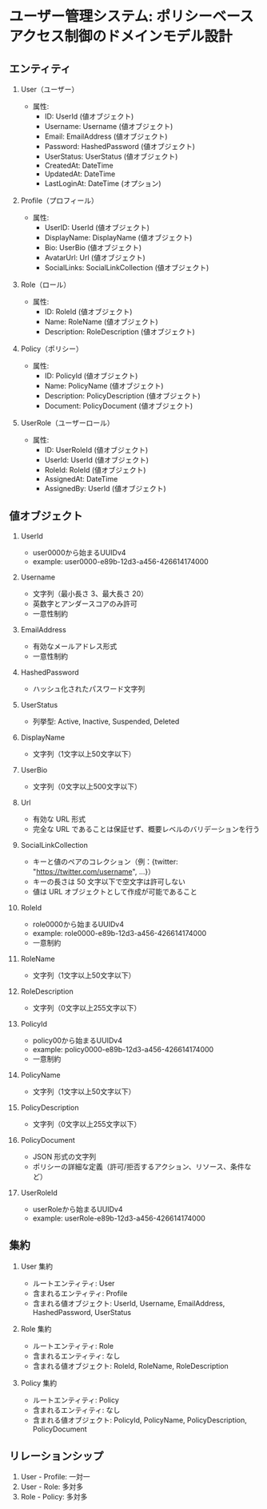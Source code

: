 # ユーザー管理システム: ポリシーベースアクセス制御のドメインモデル設計

## エンティティ

1. User（ユーザー）

   - 属性:
     - ID: UserId (値オブジェクト)
     - Username: Username (値オブジェクト)
     - Email: EmailAddress (値オブジェクト)
     - Password: HashedPassword (値オブジェクト)
     - UserStatus: UserStatus (値オブジェクト)
     - CreatedAt: DateTime
     - UpdatedAt: DateTime
     - LastLoginAt: DateTime (オプション)

2. Profile（プロフィール）

   - 属性:
     - UserID: UserId (値オブジェクト)
     - DisplayName: DisplayName (値オブジェクト)
     - Bio: UserBio (値オブジェクト)
     - AvatarUrl: Url (値オブジェクト)
     - SocialLinks: SocialLinkCollection (値オブジェクト)

3. Role（ロール）

   - 属性:
     - ID: RoleId (値オブジェクト)
     - Name: RoleName (値オブジェクト)
     - Description: RoleDescription (値オブジェクト)

4. Policy（ポリシー）

   - 属性:
     - ID: PolicyId (値オブジェクト)
     - Name: PolicyName (値オブジェクト)
     - Description: PolicyDescription (値オブジェクト)
     - Document: PolicyDocument (値オブジェクト)

5. UserRole（ユーザーロール）
   - 属性:
     - ID: UserRoleId (値オブジェクト)
     - UserId: UserId (値オブジェクト)
     - RoleId: RoleId (値オブジェクト)
     - AssignedAt: DateTime
     - AssignedBy: UserId (値オブジェクト)

## 値オブジェクト

1. UserId

   - user0000から始まるUUIDv4
   - example: user0000-e89b-12d3-a456-426614174000

2. Username

   - 文字列（最小長さ 3、最大長さ 20）
   - 英数字とアンダースコアのみ許可
   - 一意性制約

3. EmailAddress

   - 有効なメールアドレス形式
   - 一意性制約

4. HashedPassword

   - ハッシュ化されたパスワード文字列

5. UserStatus

   - 列挙型: Active, Inactive, Suspended, Deleted

6. DisplayName

   - 文字列（1文字以上50文字以下）

7. UserBio

   - 文字列（0文字以上500文字以下）

8. Url

   - 有効な URL 形式
   - 完全な URL であることは保証せず、概要レベルのバリデーションを行う

9. SocialLinkCollection

   - キーと値のペアのコレクション（例：{twitter: "https://twitter.com/username", ...}）
   - キーの長さは 50 文字以下で空文字は許可しない
   - 値は URL オブジェクトとして作成が可能であること

10. RoleId

    - role0000から始まるUUIDv4
    - example: role0000-e89b-12d3-a456-426614174000
    - 一意制約

11. RoleName

    - 文字列（1文字以上50文字以下）


12. RoleDescription

    - 文字列（0文字以上255文字以下）

13. PolicyId

    - policy00から始まるUUIDv4
    - example: policy0000-e89b-12d3-a456-426614174000
    - 一意制約

14. PolicyName

    - 文字列（1文字以上50文字以下）

15. PolicyDescription

    - 文字列（0文字以上255文字以下）

16. PolicyDocument

    - JSON 形式の文字列
    - ポリシーの詳細な定義（許可/拒否するアクション、リソース、条件など）

17. UserRoleId
    - userRoleから始まるUUIDv4
    - example: userRole-e89b-12d3-a456-426614174000

## 集約

1. User 集約

   - ルートエンティティ: User
   - 含まれるエンティティ: Profile
   - 含まれる値オブジェクト: UserId, Username, EmailAddress, HashedPassword, UserStatus

2. Role 集約

   - ルートエンティティ: Role
   - 含まれるエンティティ: なし
   - 含まれる値オブジェクト: RoleId, RoleName, RoleDescription

3. Policy 集約
   - ルートエンティティ: Policy
   - 含まれるエンティティ: なし
   - 含まれる値オブジェクト: PolicyId, PolicyName, PolicyDescription, PolicyDocument

## リレーションシップ

1. User - Profile: 一対一
2. User - Role: 多対多
3. Role - Policy: 多対多
